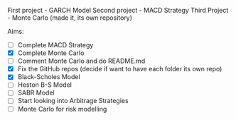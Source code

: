 First project - GARCH Model
Second project - MACD Strategy
Third Project - Monte Carlo (made it, its own repository)

Aims:
- [ ] Complete MACD Strategy
- [x] Complete Monte Carlo
- [ ] Comment Monte Carlo and do README.md
- [x] Fix the GitHub repos (decide if want to have each folder its own repo)
- [x] Black-Scholes Model
- [ ] Heston B-S  Model
- [ ] SABR Model
- [ ] Start looking into Arbitrage Strategies
- [ ] Monte Carlo for risk modelling
